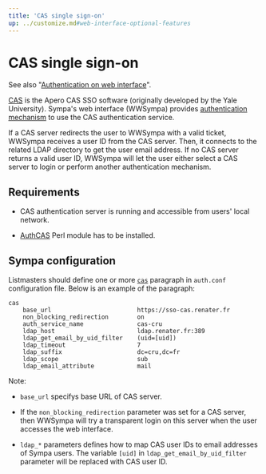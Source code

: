 ```yaml
---
title: 'CAS single sign-on'
up: ../customize.md#web-interface-optional-features
---
```


CAS single sign-on
==================

See also "[Authentication on web interface](authentication-web.md)".

[CAS](https://github.com/apereo/cas) is the Apero CAS SSO software
(originally developed by the Yale University). Sympa's web interface (WWSympa) provides
[authentication mechanism](authentication-web.md#authentication-mechanisms)
to use the CAS authentication service.

If a CAS server redirects the user to WWSympa with a valid ticket, WWSympa
receives a user ID from the CAS server. Then, it connects to the related LDAP
directory to get the user email address. If no CAS server returns a valid
user ID, WWSympa will let the user either select a CAS server to login or
perform another authentication mechanism.

Requirements
------------

  - CAS authentication server is running and accessible from users' local
    network.

  - [AuthCAS](https://metacpan.org/release/AuthCAS) Perl module has to be
    installed.

Sympa configuration
-------------------

Listmasters should define one or more
[`cas`](/gpldoc/man/auth.conf.5.html#cas-paragraph) paragraph in `auth.conf`
configuration file. Below is an example of the paragraph:
``` code
cas
    base_url                        https://sso-cas.renater.fr
    non_blocking_redirection        on
    auth_service_name               cas-cru
    ldap_host                       ldap.renater.fr:389
    ldap_get_email_by_uid_filter    (uid=[uid])
    ldap_timeout                    7
    ldap_suffix                     dc=cru,dc=fr
    ldap_scope                      sub
    ldap_email_attribute            mail
```

Note:

  - `base_url` specifys base URL of CAS server.

  - If the `non_blocking_redirection` parameter was set for a CAS server, then
    WWSympa will try a transparent login on this server when the user accesses
    the web interface.

  - `ldap_*` parameters defines how to map CAS user IDs to email addresses of
    Sympa users.  The variable `[uid]` in `ldap_get_email_by_uid_filter`
    parameter will be replaced with CAS user ID.

